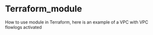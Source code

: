 # Terraform_module
How to use module in Terraform, here is an example of a VPC with VPC flowlogs activated
